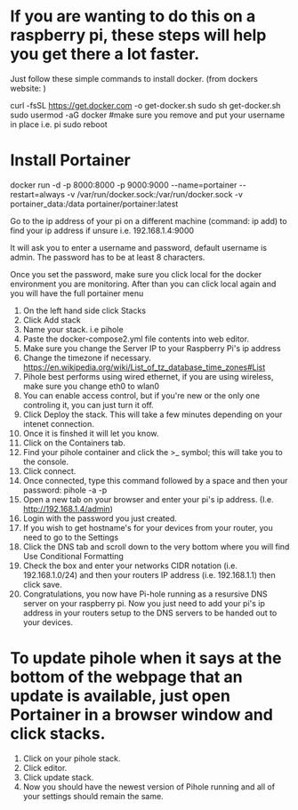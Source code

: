 # If you are wanting to do this on a raspberry pi, these steps will help you get there a lot faster.

Just follow these simple commands to install docker. (from dockers website: )

curl -fsSL https://get.docker.com -o get-docker.sh 
sudo sh get-docker.sh 
sudo usermod -aG docker <your-user>     #make sure you remove <your-user> and put your username in place i.e. pi 
sudo reboot
  
# Install Portainer
docker run -d -p 8000:8000 -p 9000:9000 --name=portainer --restart=always -v /var/run/docker.sock:/var/run/docker.sock -v portainer_data:/data portainer/portainer:latest

Go to the ip address of your pi on a different machine (command: ip add) to find your ip address if unsure
i.e. 192.168.1.4:9000

It will ask you to enter a username and password, default username is admin. The password has to be at least 8 characters.

Once you set the password, make sure you click local for the docker environment you are monitoring.
After than you can click local again and you will have the full portainer menu

1. On the left hand side click Stacks
2. Click Add stack
3. Name your stack. i.e pihole
4. Paste the docker-compose2.yml file contents into web editor.
5. Make sure you change the Server IP to your Raspberry Pi's ip address
6. Change the timezone if necessary. https://en.wikipedia.org/wiki/List_of_tz_database_time_zones#List
7. Pihole best performs using wired ethernet, if you are using wireless, make sure you change eth0 to wlan0
8. You can enable access control, but if you're new or the only one controling it, you can just turn it off.
9. Click Deploy the stack. This will take a few minutes depending on your intenet connection.
10. Once it is finshed it will let you know.
11. Click on the Containers tab.
12. Find your pihole container and click the >_ symbol; this will take you to the console. 
13. Click connect.
14. Once connected, type this command followed by a space and then your password:
    pihole -a -p <password>
15. Open a new tab on your browser and enter your pi's ip address. (I.e. http://192.168.1.4/admin)
16. Login with the password you just created.
17. If you wish to get hostname's for your devices from your router, you need to go to the Settings
18. Click the DNS tab and scroll down to the very bottom where you will find Use Conditional Formatting
19. Check the box and enter your networks CIDR notation (i.e. 192.168.1.0/24) and then your routers IP address (i.e. 192.168.1.1) then click save.
20. Congratulations, you now have Pi-hole running as a resursive DNS server on your raspberry pi. Now you just need to add your pi's ip address in your routers setup to the DNS servers to be handed out to your devices. 

# To update pihole when it says at the bottom of the webpage that an update is available, just open Portainer in a browser window and click stacks.

1. Click on your pihole stack.
2. Click editor.
3. Click update stack. 
4. Now you should have the newest version of Pihole running and all of your settings should remain the same. 



